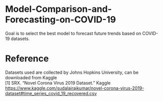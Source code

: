 # Model-Comparison-and-Forecasting-on-COVID-19
Goal is to select the best model to forecast future trends based on COVID-19 datasets.





# Reference
Datasets used are collected by Johns Hopkins University, can be downloaded from Kaggle
<br> [1] SRX. “Novel Corona Virus 2019 Dataset.” Kaggle https://www.kaggle.com/sudalairajkumar/novel-corona-virus-2019-dataset#time_series_covid_19_recovered.csv

